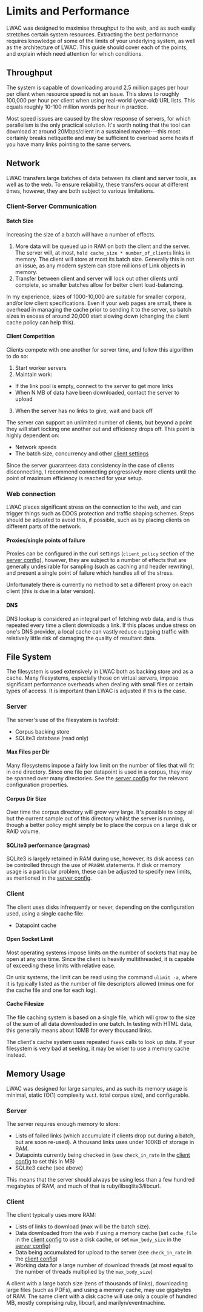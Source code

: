 Limits and Performance
======================
LWAC was designed to maximise throughput to the web, and as such easily stretches certain system resources.  Extracting the best performance requires knowledge of some of the limits of your underlying system, as well as the architecture of LWAC.  This guide should cover each of the points, and explain which need attention for which conditions.

Throughput
----------
The system is capable of downloading around 2.5 million pages per hour per client when resource speed is not an issue.  This slows to roughly 100,000 per hour per client when using real-world (year-old) URL lists.  This equals roughly 10-100 million words per hour in practice.

Most speed issues are caused by the slow response of servers, for which parallelism is the only practical solution.  It's worth noting that the tool can download at around 20Mbps/client in a sustained manner---this most certainly breaks netiquette and may be sufficient to overload some hosts if you have many links pointing to the same servers.

Network
-------
LWAC transfers large batches of data between its client and server tools, as well as to the web.  To ensure reliability, these transfers occur at different times, however, they are both subject to various limitations.


### Client-Server Communication

#### Batch Size
Increasing the size of a batch will have a number of effects.

 1. More data will be queued up in RAM on both the client and the server.  The server will, at most, `hold cache_size * number_of_clients` links in memory.  The client will store at most its batch size.  Generally this is not an issue, as any modern system can store millions of Link objects in memory.
 2. Transfer between client and server will lock out other clients until complete, so smaller batches allow for better client load-balancing.

In my experience, sizes of 1000-10,000 are suitable for smaller corpora, and/or low client specifications.  Even if your web pages are small, there is overhead in managing the cache prior to sending it to the server, so batch sizes in excess of around 20,000 start slowing down (changing the client cache policy can help this).


#### Client Competition
Clients compete with one another for server time, and follow this algorithm to do so:

 1. Start worker servers
 2. Maintain work:
   * If the link pool is empty, connect to the server to get more links
   * When N MB of data have been downloaded, contact the server to upload
 3. When the server has no links to give, wait and back off

The server can support an unlimited number of clients, but beyond a point they will start locking one another out and efficiency drops off.  This point is highly dependent on:
  
  * Network speeds
  * The batch size, concurrency and other [client settings](client_config.html)

Since the server guarantees data consistency in the case of clients disconnecting, I recommend connecting progressively more clients until the point of maximum efficiency is reached for your setup.


### Web connection
LWAC places significant stress on the connection to the web, and can trigger things such as DDOS protection and traffic shaping schemes.  Steps should be adjusted to avoid this, if possible, such as by placing clients on different parts of the network.


#### Proxies/single points of failure
Proxies can be configured in the curl settings (`client_policy` section of the [server config](server_config.html)), however, they are subject to a number of effects that are generally undesirable for sampling (such as caching and header rewriting), and present a single point of failure which handles all of the stress.

Unfortunately there is currently no method to set a different proxy on each client (this is due in a later version).

#### DNS
DNS lookup is considered an integral part of fetching web data, and is thus repeated every time a client downloads a link.  If this places undue stress on one's DNS provider, a local cache can vastly reduce outgoing traffic with relatively little risk of damaging the quality of resultant data.



File System
-----------
The filesystem is used extensively in LWAC both as backing store and as a cache.  Many filesystems, especially those on virtual servers, impose significant performance overheads when dealing with small files or certain types of access.  It is important than LWAC is adjusted if this is the case.

### Server
The server's use of the filesystem is twofold:

 * Corpus backing store
 * SQLite3 database (read only)

#### Max Files per Dir
Many filesystems impose a fairly low limit on the number of files that will fit in one directory.  Since one file per datapoint is used in a corpus, they may be spanned over many directories.  See the [server config](server_config.html) for the relevant configuration properties.

#### Corpus Dir Size
Over time the corpus directory will grow very large.  It's possible to copy all but the current sample out of this directory whilst the server is running, though a better policy might simply be to place the corpus on a large disk or RAID volume.


#### SQLite3 performance (pragmas)
SQLite3 is largely retained in RAM during use, however, its disk access can be controlled through the use of `PRAGMA` statements.  If disk or memory usage is a particular problem, these can be adjusted to specify new limits, as mentioned in the [server config](server_config.html).

### Client
The client uses disks infrequently or never, depending on the configuration used, using a single cache file:
 
 * Datapoint cache

#### Open Socket Limit
Most operating systems impose limits on the number of sockets that may be open at any one time.  Since the client is heavily multithreaded, it is capable of exceeding these limits with relative ease.

On unix systems, the limit can be read using the command `ulimit -a`, where it is typically listed as the number of file descriptors allowed (minus one for the cache file and one for each log).

#### Cache Filesize
The file caching system is based on a single file, which will grow to the size of the sum of all data downloaded in one batch.  In testing with HTML data, this generally means about 10MB for every thousand links.

The client's cache system uses repeated `fseek` calls to look up data.  If your filesystem is very bad at seeking, it may be wiser to use a memory cache instead.

Memory Usage
------------
LWAC was designed for large samples, and as such its memory usage is minimal, static (O(1) complexity w.r.t. total corpus size), and configurable.

### Server
The server requires enough memory to store:

 * Lists of failed links (which accumulate if clients drop out during a batch, but are soon re-used).  A thousand links uses under 100KB of storage in RAM.
 * Datapoints currently being checked in (see `check_in_rate` in the [client config](client_config.html) to set this in MB)
 * SQLite3 cache (see above)

This means that the server should always be using less than a few hundred megabytes of RAM, and much of that is ruby/libsqlite3/libcurl.

### Client
The client typically uses more RAM:

 * Lists of links to download (max will be the batch size).
 * Data downloaded from the web if using a memory cache (set `cache_file` in the [client config](client_config.html) to use a disk cache, or set `max_body_size` in the [server config](server_config.html))
 * Data being accumulated for upload to the server (see `check_in_rate` in the [client config](client_config.html))
 * Working data for a large number of download threads (at most equal to the number of threads multiplied by the `max_body_size`)

A client with a large batch size (tens of thousands of links), downloading large files (such as PDFs), and using a memory cache, may use gigabytes of RAM.  The same client with a disk cache will use only a couple of hundred MB, mostly comprising ruby, libcurl, and marilyn/eventmachine.
